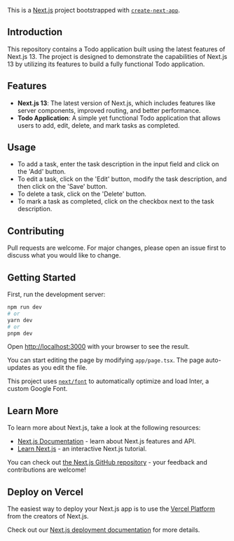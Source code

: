 This is a [Next.js](https://nextjs.org/) project bootstrapped with [`create-next-app`](https://github.com/vercel/next.js/tree/canary/packages/create-next-app).

## Introduction

This repository contains a Todo application built using the latest features of Next.js 13. The project is designed to demonstrate the capabilities of Next.js 13 by utilizing its features to build a fully functional Todo application.

## Features

- **Next.js 13**: The latest version of Next.js, which includes features like server components, improved routing, and better performance.
- **Todo Application**: A simple yet functional Todo application that allows users to add, edit, delete, and mark tasks as completed.

## Usage

- To add a task, enter the task description in the input field and click on the 'Add' button.
- To edit a task, click on the 'Edit' button, modify the task description, and then click on the 'Save' button.
- To delete a task, click on the 'Delete' button.
- To mark a task as completed, click on the checkbox next to the task description.

## Contributing

Pull requests are welcome. For major changes, please open an issue first to discuss what you would like to change.

## Getting Started

First, run the development server:

```bash
npm run dev
# or
yarn dev
# or
pnpm dev
```

Open [http://localhost:3000](http://localhost:3000) with your browser to see the result.

You can start editing the page by modifying `app/page.tsx`. The page auto-updates as you edit the file.

This project uses [`next/font`](https://nextjs.org/docs/basic-features/font-optimization) to automatically optimize and load Inter, a custom Google Font.

## Learn More

To learn more about Next.js, take a look at the following resources:

- [Next.js Documentation](https://nextjs.org/docs) - learn about Next.js features and API.
- [Learn Next.js](https://nextjs.org/learn) - an interactive Next.js tutorial.

You can check out [the Next.js GitHub repository](https://github.com/vercel/next.js/) - your feedback and contributions are welcome!

## Deploy on Vercel

The easiest way to deploy your Next.js app is to use the [Vercel Platform](https://vercel.com/new?utm_medium=default-template&filter=next.js&utm_source=create-next-app&utm_campaign=create-next-app-readme) from the creators of Next.js.

Check out our [Next.js deployment documentation](https://nextjs.org/docs/deployment) for more details.
